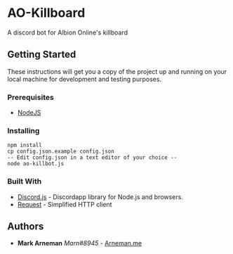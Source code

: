 # AO-Killboard

A discord bot for Albion Online's killboard

## Getting Started

These instructions will get you a copy of the project up and running on your local machine for development and testing purposes.

### Prerequisites

* [NodeJS](https://nodejs.org/)

### Installing

```
npm install
cp config.json.example config.json
-- Edit config.json in a text editor of your choice --
node ao-killbot.js
```

### Built With

* [Discord.js](https://github.com/hydrabolt/discord.js/) - Discordapp library for Node.js and browsers.
* [Request](https://github.com/request/request) - Simplified HTTP client

## Authors

* **Mark Arneman** *Marn#8945* - [Arneman.me](http://arneman.me)